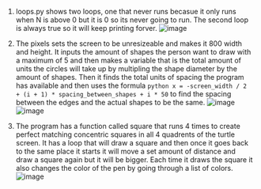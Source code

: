 1. loops.py shows two loops, one that never runs becasue it only runs when N is above 0 but it is 0 so its never going to run. The second loop is always true so it will keep printing forver.
![image](https://github.com/user-attachments/assets/d5ee526e-0e3c-4a23-96ed-8c51e3c7de7a)

2. The pixels sets the screen to be unresizeable and makes it 800 width and height. It inputs the amount of shapes the person want to draw with a maximum of 5 and then makes a variable that is the total amount of units the circles will take up by multipling the shape diameter by the amount of shapes. Then it finds the total units of spacing the program has available and then uses the formula ```python x = -screen_width / 2 + (i + 1) * spacing_between_shapes + i * 50``` to find the spacing between the edges and the actual shapes to be the same.
   ![image](https://github.com/user-attachments/assets/3f98bbd1-36aa-4ecc-8f28-3477e64eb2ed)
   ![image](https://github.com/user-attachments/assets/09c97800-8352-4be8-9800-c8ad26557649)


3. The program has a function called square that runs 4 times to create perfect matching concentric squares in all 4 quadrents of the turtle screen. It has a loop that will draw a square and then once it goes back to the same place it starts it will move a set amount of distance and draw a square again but it will be bigger. Each time it draws the square it also changes the color of the pen by going through a list of colors.
   ![image](https://github.com/user-attachments/assets/526d15d1-74a0-4808-9300-521f0e6b75d6)

